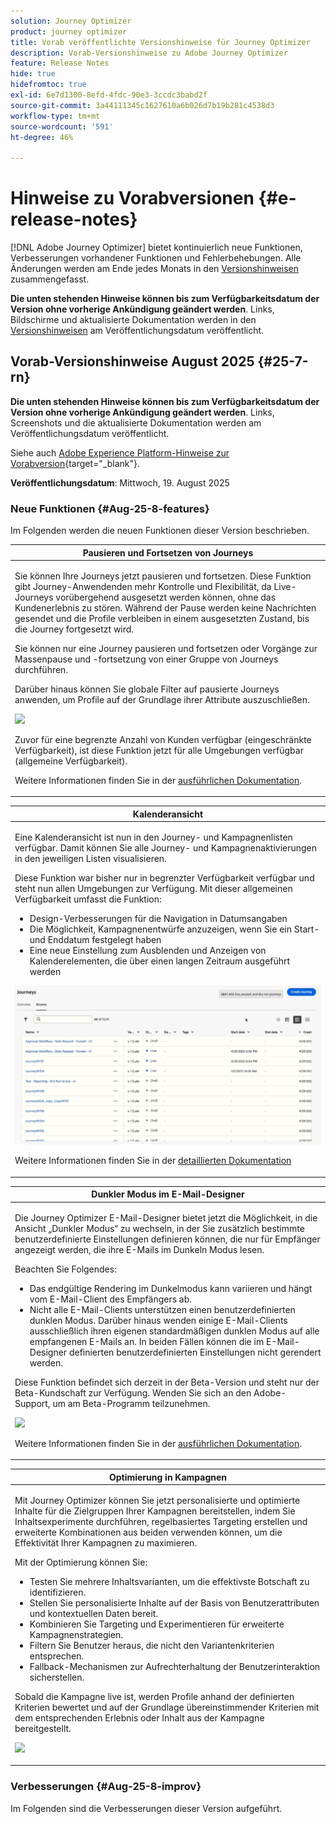 ```yaml
---
solution: Journey Optimizer
product: journey optimizer
title: Vorab veröffentlichte Versionshinweise für Journey Optimizer
description: Vorab-Versionshinweise zu Adobe Journey Optimizer
feature: Release Notes
hide: true
hidefromtoc: true
exl-id: 6e7d1300-8efd-4fdc-90e3-3ccdc3babd2f
source-git-commit: 3a44111345c1627610a6b026d7b19b281c4538d3
workflow-type: tm+mt
source-wordcount: '591'
ht-degree: 46%

---
```


# Hinweise zu Vorabversionen {#e-release-notes}

[!DNL Adobe Journey Optimizer] bietet kontinuierlich neue Funktionen, Verbesserungen vorhandener Funktionen und Fehlerbehebungen. Alle Änderungen werden am Ende jedes Monats in den [Versionshinweisen](release-notes.md) zusammengefasst.

**Die unten stehenden Hinweise können bis zum Verfügbarkeitsdatum der Version ohne vorherige Ankündigung geändert werden**. Links, Bildschirme und aktualisierte Dokumentation werden in den [Versionshinweisen](release-notes.md) am Veröffentlichungsdatum veröffentlicht.


## Vorab-Versionshinweise August 2025 {#25-7-rn}

**Die unten stehenden Hinweise können bis zum Verfügbarkeitsdatum der Version ohne vorherige Ankündigung geändert werden**. Links, Screenshots und die aktualisierte Dokumentation werden am Veröffentlichungsdatum veröffentlicht.

Siehe auch [Adobe Experience Platform-Hinweise zur Vorabversion](https://experienceleague.adobe.com/de/docs/experience-platform/release-notes/pre-release-notes){target="_blank"}.

**Veröffentlichungsdatum**: Mittwoch, 19. August 2025


### Neue Funktionen {#Aug-25-8-features}

Im Folgenden werden die neuen Funktionen dieser Version beschrieben.

<table>
<thead>
<tr>
<th><strong>Pausieren und Fortsetzen von Journeys</strong><br/></th>
</tr>
</thead>
<tbody>
<tr>
<td>
<p>Sie können Ihre Journeys jetzt pausieren und fortsetzen. Diese Funktion gibt Journey-Anwendenden mehr Kontrolle und Flexibilität, da Live-Journeys vorübergehend ausgesetzt werden können, ohne das Kundenerlebnis zu stören. Während der Pause werden keine Nachrichten gesendet und die Profile verbleiben in einem ausgesetzten Zustand, bis die Journey fortgesetzt wird.</p>
<p>Sie können nur eine Journey pausieren und fortsetzen oder Vorgänge zur Massenpause und -fortsetzung von einer Gruppe von Journeys durchführen.</p>
<p>Darüber hinaus können Sie globale Filter auf pausierte Journeys anwenden, um Profile auf der Grundlage ihrer Attribute auszuschließen.</p>
<img src="assets/do-not-localize/PauseResume.gif">
<p>Zuvor für eine begrenzte Anzahl von Kunden verfügbar (eingeschränkte Verfügbarkeit), ist diese Funktion jetzt für alle Umgebungen verfügbar (allgemeine Verfügbarkeit).</p>
<p>Weitere Informationen finden Sie in der <a href="../building-journeys/journey-pause.md">ausführlichen Dokumentation</a>.</p>
</td>
</tr>
</tbody>
</table>



<table>
<thead>
<tr>
<th><strong>Kalenderansicht</strong><br/></th>
</tr>
</thead>
<tbody>
<tr>
<td>
<p>Eine Kalenderansicht ist nun in den Journey- und Kampagnenlisten verfügbar. Damit können Sie alle Journey- und Kampagnenaktivierungen in den jeweiligen Listen visualisieren.</p>
<p>Diese Funktion war bisher nur in begrenzter Verfügbarkeit verfügbar und steht nun allen Umgebungen zur Verfügung. Mit dieser allgemeinen Verfügbarkeit umfasst die Funktion:</p>
<ul>
<li>Design-Verbesserungen für die Navigation in Datumsangaben</li>
<li>Die Möglichkeit, Kampagnenentwürfe anzuzeigen, wenn Sie ein Start- und Enddatum festgelegt haben</li>
<li>Eine neue Einstellung zum Ausblenden und Anzeigen von Kalenderelementen, die über einen langen Zeitraum ausgeführt werden</li>
</ul>
<img src="assets/do-not-localize/calendar.gif">
<p>Weitere Informationen finden Sie in der <a href="../building-journeys/journey-ui.md#journeys-calendar">detaillierten Dokumentation</a></p>
</td>
</tr>
</tbody>
</table>


<table>
<thead>
<tr>
<th><strong>Dunkler Modus im E-Mail-Designer</strong><br/></th>
</tr>
</thead>
<tbody>
<tr>
<td>
<p>Die Journey Optimizer E-Mail-Designer bietet jetzt die Möglichkeit, in die Ansicht „Dunkler Modus“ zu wechseln, in der Sie zusätzlich bestimmte benutzerdefinierte Einstellungen definieren können, die nur für Empfänger angezeigt werden, die ihre E-Mails im Dunkeln Modus lesen.</p>
<p>Beachten Sie Folgendes:</p>
<ul>
<li>Das endgültige Rendering im Dunkelmodus kann variieren und hängt vom E-Mail-Client des Empfängers ab.</li>
<li>Nicht alle E-Mail-Clients unterstützen einen benutzerdefinierten dunklen Modus. Darüber hinaus wenden einige E-Mail-Clients ausschließlich ihren eigenen standardmäßigen dunklen Modus auf alle empfangenen E-Mails an. In beiden Fällen können die im E-Mail-Designer definierten benutzerdefinierten Einstellungen nicht gerendert werden.</li>
</ul>
<P>Diese Funktion befindet sich derzeit in der Beta-Version und steht nur der Beta-Kundschaft zur Verfügung. Wenden Sie sich an den Adobe-Support, um am Beta-Programm teilzunehmen.</p>
<p><img src="assets/do-not-localize/dark-mode.gif"/></p>
<p>Weitere Informationen finden Sie in der <a href="../email/dark-mode.md">ausführlichen Dokumentation</a>. </p>
</td>
</tr>
</tbody>
</table>


<table>
<thead>
<tr>
<th><strong>Optimierung in Kampagnen</strong><br/></th>
</tr>
</thead>
<tbody>
<tr>
<td>
<p>Mit Journey Optimizer können Sie jetzt personalisierte und optimierte Inhalte für die Zielgruppen Ihrer Kampagnen bereitstellen, indem Sie Inhaltsexperimente durchführen, regelbasiertes Targeting erstellen und erweiterte Kombinationen aus beiden verwenden können, um die Effektivität Ihrer Kampagnen zu maximieren.</p>
<p>Mit der Optimierung können Sie:</p>
<ul>
<li>Testen Sie mehrere Inhaltsvarianten, um die effektivste Botschaft zu identifizieren.</li>
<li>Stellen Sie personalisierte Inhalte auf der Basis von Benutzerattributen und kontextuellen Daten bereit.</li>
<li>Kombinieren Sie Targeting und Experimentieren für erweiterte Kampagnenstrategien.</li>
<li>Filtern Sie Benutzer heraus, die nicht den Variantenkriterien entsprechen.</li>
<li>Fallback-Mechanismen zur Aufrechterhaltung der Benutzerinteraktion sicherstellen.</li>
</ul>
<P>Sobald die Kampagne live ist, werden Profile anhand der definierten Kriterien bewertet und auf der Grundlage übereinstimmender Kriterien mit dem entsprechenden Erlebnis oder Inhalt aus der Kampagne bereitgestellt.</p>
<p><img src="assets/do-not-localize/campaign-optimization.gif"/></p>
<!--p>For more information, refer to the <a href="../FILE.md">detailed documentation</a></p-->
</td>
</tr>
</tbody>
</table>

### Verbesserungen {#Aug-25-8-improv}

Im Folgenden sind die Verbesserungen dieser Version aufgeführt.